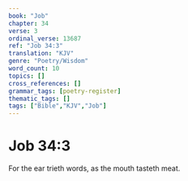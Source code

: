 ```yaml
---
book: "Job"
chapter: 34
verse: 3
ordinal_verse: 13687
ref: "Job 34:3"
translation: "KJV"
genre: "Poetry/Wisdom"
word_count: 10
topics: []
cross_references: []
grammar_tags: [poetry-register]
thematic_tags: []
tags: ["Bible","KJV","Job"]
---
```


# Job 34:3

For the ear trieth words, as the mouth tasteth meat.
